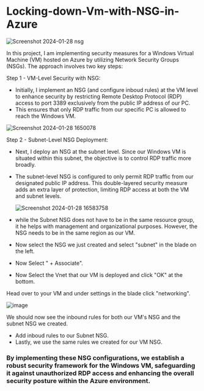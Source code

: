 # Locking-down-Vm-with-NSG-in-Azure
![Screenshot 2024-01-28 nsg](https://github.com/AnthonyRams/Locking-down-Vm-with-NSG-in-Azure/assets/156973794/cebb4f20-418f-41ce-9f90-21b0441ab146)


In this project, I am implementing security measures for a Windows Virtual Machine (VM) hosted on Azure by utilizing Network Security Groups (NSGs). The approach involves two key steps:

Step 1 - VM-Level Security with NSG:
- Initially, I implement an NSG (and configure inboud rules) at the VM level to enhance security by restricting Remote Desktop Protocol (RDP) access to port 3389 exclusively from the public IP address of our PC.
- This ensures that only RDP traffic from our specific PC is allowed to reach the Windows VM.


![Screenshot 2024-01-28 1650078](https://github.com/AnthonyRams/Locking-down-Vm-with-NSG-in-Azure/assets/156973794/af51aa4d-51d7-40cc-9e86-2dfc9f4345ea)


Step 2 - Subnet-Level NSG Deployment:
- Next, I deploy an NSG at the subnet level. Since our Windows VM is situated within this subnet, the objective is to control RDP traffic more broadly.
- The subnet-level NSG is configured to only permit RDP traffic from our designated public IP address. This double-layered security measure adds an extra layer of protection, limiting RDP access at both the VM and subnet levels.


  ![Screenshot 2024-01-28 16583758](https://github.com/AnthonyRams/Locking-down-Vm-with-NSG-in-Azure/assets/156973794/dd386bed-4586-41aa-adb3-d3662de7b22d)


- while the Subnet NSG does not have to be in the same resource group, it he helps with management and organizational purposes. However, the NSG needs to be in the same region as our VM.
- Now select the NSG we just created and select "subnet" in the blade on the left.
- Now Select " + Associate".
- Now  Select the Vnet that our VM is deployed and click "OK" at the bottom.

Head over to your VM and under settings in the blade click "networking".

![image](https://github.com/AnthonyRams/Locking-down-Vm-with-NSG-in-Azure/assets/156973794/5071011a-eddd-4e2c-9007-b12c3f7cb5cb)


We should now see the inbound rules for both our VM's NSG and the subnet NSG we created.
- Add inboud rules to our Subnet NSG.
- Lastly, we use the same rules we created for our VM NSG.



### By implementing these NSG configurations, we establish a robust security framework for the Windows VM, safeguarding it against unauthorized RDP access and enhancing the overall security posture within the Azure environment.
